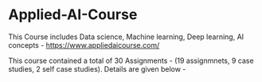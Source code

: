 # Applied-AI-Course

This Course includes Data science, Machine learning, Deep learning, AI concepts - https://www.appliedaicourse.com/

This course contained a total of 30 Assignments - (19 assignmnets, 9 case studies, 2 self case studies).
Details are given below - 

